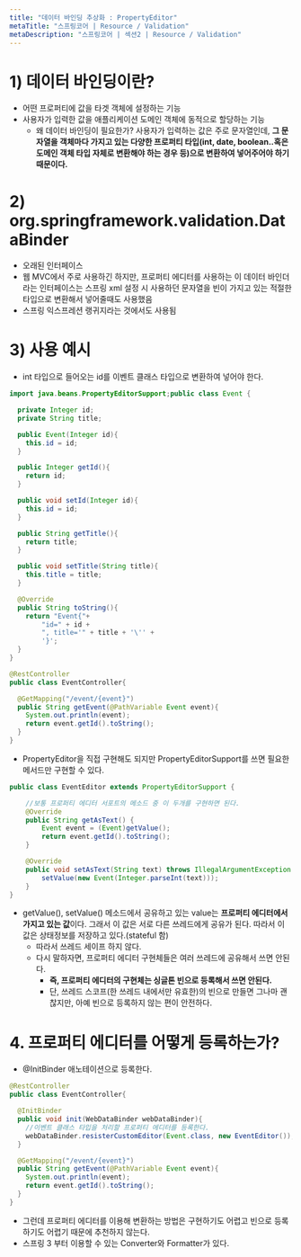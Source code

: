 ```yaml
---
title: "데이터 바인딩 추상화 : PropertyEditor"
metaTitle: "스프링코어 | Resource / Validation"
metaDescription: "스프링코어 | 섹션2 | Resource / Validation"
---
```



# 1) 데이터 바인딩이란?
- 어떤 프로퍼티에 값을 타겟 객체에 설정하는 기능
- 사용자가 입력한 값을 애플리케이션 도메인 객체에 동적으로 할당하는 기능
  - 왜 데이터 바인딩이 필요한가? 사용자가 입력하는 값은 주로 문자열인데, **그 문자열을 객체마다 가지고 있는 다양한 프로퍼티 타입(int, date, boolean..혹은 도메인 객체 타입 자체로 변환해야 하는 경우 등)으로 변환하여 넣어주어야 하기 때문이다.**

# 2) org.springframework.validation.DataBinder
- 오래된 인터페이스
- 웹 MVC에서 주로 사용하긴 하지만, 프로퍼티 에디터를 사용하는 이 데이터 바인더라는 인터페이스는 스프링 xml 설정 시 사용하던 문자열을 빈이 가지고 있는 적절한 타입으로 변환해서 넣어줄때도 사용했음
- 스프링 익스프레션 랭귀지라는 것에서도 사용됨

# 3) 사용 예시

- int 타입으로 들어오는 id를 이벤트 클래스 타입으로 변환하여 넣어야 한다.

```java
import java.beans.PropertyEditorSupport;public class Event {

  private Integer id;
  private String title;

  public Event(Integer id){
    this.id = id;
  }

  public Integer getId(){
    return id;
  }

  public void setId(Integer id){
    this.id = id;
  }

  public String getTitle(){
    return title;
  }

  public void setTitle(String title){
    this.title = title;
  }

  @Override
  public String toString(){
    return "Event{"+
        "id=" + id +
        ", title='" + title + '\'' +
        '}';
  }
}
```

```java
@RestController
public class EventController{

  @GetMapping("/event/{event}")
  public String getEvent(@PathVariable Event event){
    System.out.println(event);
    return event.getId().toString();
  }
}
```

- PropertyEditor을 직접 구현해도 되지만 PropertyEditorSupport를 쓰면 필요한 메서드만 구현할 수 있다.

```java
public class EventEditor extends PropertyEditorSupport {

    //보통 프로퍼티 에디터 서포트의 메소드 중 이 두개를 구현하면 된다.
    @Override
    public String getAsText() {
        Event event = (Event)getValue();
        return event.getId().toString();
    }

    @Override
    public void setAsText(String text) throws IllegalArgumentException {
        setValue(new Event(Integer.parseInt(text)));
    }
}
```

- getValue(), setValue() 메소드에서 공유하고 있는 value는 **프로퍼티 에디터에서 가지고 있는 값**이다. 그래서 이 값은 서로 다른 쓰레드에게 공유가 된다. 따라서 이 값은 상태정보를 저장하고 있다.(stateful 함)
  - 따라서 쓰레드 세이프 하지 않다.
  - 다시 말하자면, 프로퍼티 에디터 구현체들은 여러 쓰레드에 공유해서 쓰면 안된다.
    - **즉, 프로퍼티 에디터의 구현체는 싱글톤 빈으로 등록해서 쓰면 안된다.**
    - 단, 쓰레드 스코프(한 쓰레드 내에서만 유효한)의 빈으로 만들면 그나마 괜찮지만, 아예 빈으로 등록하지 않는 편이 안전하다.


# 4. 프로퍼티 에디터를 어떻게 등록하는가?

- @InitBinder 애노테이션으로 등록한다.

```java
@RestController
public class EventController{

  @InitBinder
  public void init(WebDataBinder webDataBinder){
    //이벤트 클래스 타입을 처리할 프로퍼티 에디터를 등록한다.
    webDataBinder.resisterCustomEditor(Event.class, new EventEditor());
  }

  @GetMapping("/event/{event}")
  public String getEvent(@PathVariable Event event){
    System.out.println(event);
    return event.getId().toString();
  }
}

```

- 그런데 프로퍼티 에디터를 이용해 변환하는 방법은 구현하기도 어렵고 빈으로 등록하기도 어렵기 때문에 추천하지 않는다.
- 스프링 3 부터 이용할 수 있는 Converter와 Formatter가 있다.


